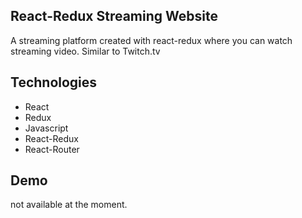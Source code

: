 ## React-Redux Streaming Website

A streaming platform created with react-redux where you can watch streaming video. Similar to Twitch.tv

## Technologies

- React
- Redux
- Javascript 
- React-Redux
- React-Router

## Demo

not available at the moment.


